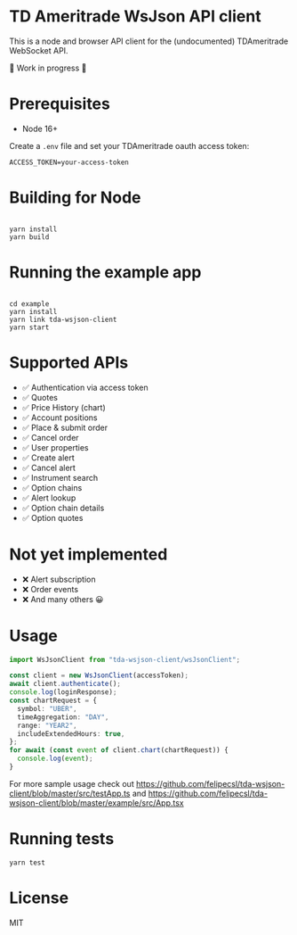 # TD Ameritrade WsJson API client

This is a node and browser API client for the (undocumented) TDAmeritrade WebSocket API.

🚧 Work in progress 🚧

# Prerequisites

- Node 16+

Create a `.env` file and set your TDAmeritrade oauth access token:

```
ACCESS_TOKEN=your-access-token
```

# Building for Node

```

yarn install
yarn build

```

# Running the example app

```

cd example
yarn install
yarn link tda-wsjson-client
yarn start

```

# Supported APIs

- ✅ Authentication via access token
- ✅ Quotes
- ✅ Price History (chart)
- ✅ Account positions
- ✅ Place & submit order
- ✅ Cancel order
- ✅ User properties
- ✅ Create alert
- ✅ Cancel alert
- ✅ Instrument search
- ✅ Option chains
- ✅ Alert lookup
- ✅ Option chain details
- ✅ Option quotes

# Not yet implemented

- ❌ Alert subscription
- ❌ Order events
- ❌ And many others 😀

# Usage

```typescript
import WsJsonClient from "tda-wsjson-client/wsJsonClient";

const client = new WsJsonClient(accessToken);
await client.authenticate();
console.log(loginResponse);
const chartRequest = {
  symbol: "UBER",
  timeAggregation: "DAY",
  range: "YEAR2",
  includeExtendedHours: true,
};
for await (const event of client.chart(chartRequest)) {
  console.log(event);
}
```

For more sample usage check out https://github.com/felipecsl/tda-wsjson-client/blob/master/src/testApp.ts and
https://github.com/felipecsl/tda-wsjson-client/blob/master/example/src/App.tsx

# Running tests

`yarn test`

# License

MIT
